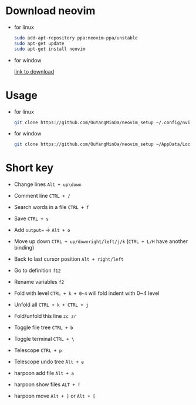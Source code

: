 # Download neovim

- for linux

    ```bash
    sudo add-apt-repository ppa:neovim-ppa/unstable
    sudo apt-get update
    sudo apt-get install neovim
    ```

- for window

    [link to download](https://github.com/neovim/neovim/blob/master/INSTALL.md)

# Usage

- for linux

    ```bash
    git clone https://github.com/OuYangMinOa/neovim_setup ~/.config/nvim
    ```

- for window

    ```bash
    git clone https://github.com/OuYangMinOa/neovim_setup ~/AppData/Local/nvim
    ```

# Short key

- Change lines `Alt + up\down`

- Comment line `CTRL + /`

- Search words in a file `CTRL + f`

- Save `CTRL + s`

- Add `output=` ->  `Alt + o`

- Move up down `CTRL + up/downright/left/j/k` (`CTRL + L/H` have another binding)

- Back to last cursor position `Alt + right/left`

- Go to definition `f12`

- Rename variables `f2`

- Fold with level `CTRL + k + 0~4` will fold indent with 0~4 level

- Unfold all `CTRL + k + CTRL + j `

- Fold/unfold this line `zc zr`

- Toggle file tree `CTRL + b`

- Toggle terminal `CTRL + \`

- Telescope `CTRL + p`

- Telescope undo tree `Alt + e`

- harpoon add file `Alt + a`

- harpoon show files `ALT + f`

- harpoon move `Alt + ]` or `Alt + [`